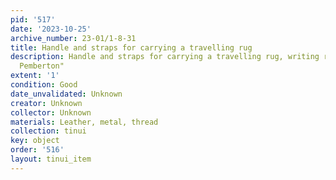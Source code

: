 ```yaml
---
pid: '517'
date: '2023-10-25'
archive_number: 23-01/1-8-31
title: Handle and straps for carrying a travelling rug
description: Handle and straps for carrying a travelling rug, writing reads "W.H Brewster,
  Pemberton"
extent: '1'
condition: Good
date_unvalidated: Unknown
creator: Unknown
collector: Unknown
materials: Leather, metal, thread
collection: tinui
key: object
order: '516'
layout: tinui_item
---
```

